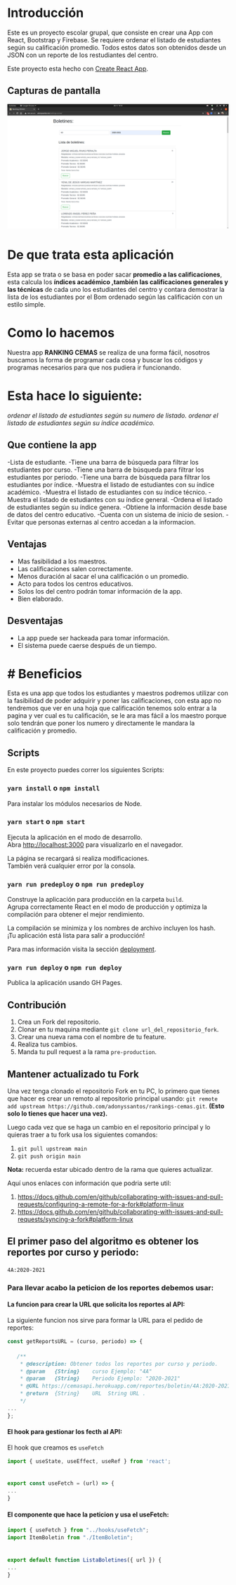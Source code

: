 # Introducción

Este es un proyecto escolar grupal, que consiste en crear una App con React, Bootstrap y Firebase. Se requiere ordenar el listado de estudiantes según su calificación promedio. Todos estos datos son obtenidos desde un JSON con un reporte de los restudiantes del centro.

Este proyecto esta hecho con [Create React App](https://github.com/facebook/create-react-app).


## Capturas de pantalla

![](./assets/img/main-section.png)

# De que trata esta aplicación

Esta app se trata o se basa en poder sacar **promedio a las calificaciones**, esta calcula los **índices académico ,**también las calificaciones generales** y las técnicas**  de cada uno los estudiantes del centro y contara demostrar la lista de los estudiantes por el Bom ordenado según las calificación con un estilo simple. 

# Como lo hacemos 

Nuestra app **RANKING CEMAS** se realiza de una forma fácil, nosotros buscamos la forma de programar cada cosa y buscar los códigos y programas necesarios para que nos pudiera ir funcionando.


 # Esta hace lo siguiente:
  
*ordenar el listado de estudiantes según su numero de listado.*
*ordenar el listado de estudiantes según su índice académico.*

## Que contiene la app

-Lista de estudiante.
 -Tiene una barra de búsqueda para filtrar los estudiantes por curso.
 -Tiene una barra de búsqueda para filtrar los estudiantes por periodo.
-Tiene una barra de búsqueda para filtrar los estudiantes por índice.
-Muestra el listado de estudiantes con su índice académico.
-Muestra el listado de estudiantes con su índice técnico.
-Muestra el listado de estudiantes con su índice general. 
-Ordena el listado de estudiantes según su índice genera.
-Obtiene la información desde base de datos del centro educativo. 
-Cuenta con un sistema de inicio de sesion.
-Evitar que personas externas al centro accedan a la informacion.

## Ventajas

* Mas fasibilidad a los maestros.
* Las calificaciones salen correctamente.
* Menos duración al sacar el una calificación o un promedio.
* Acto para todos los centros educativos.
* Solos los del centro podrán tomar información de la app.
* Bien elaborado.

## Desventajas

 * La app puede ser hackeada para tomar información.
* El sistema puede caerse después de un tiempo.

 # # Beneficios
 
 Esta es una app que todos los estudiantes y maestros podremos utilizar con la fasibilidad de poder adquirir y poner las calificaciones, con esta app no tendremos que ver en una hoja que calificación tenemos solo entrar a la pagina y ver cual es tu calificación, se le ara mas fácil a los maestro porque solo tendrán que poner los numero y directamente le mandara la calificación y promedio.
 
## Scripts

En este proyecto puedes correr los siguientes Scripts:

### `yarn install` o `npm install`

Para instalar los módulos necesarios de Node.

### `yarn start` o ``npm start``

Ejecuta la aplicación en el modo de desarrollo. \
Abra [http://localhost:3000](http://localhost:3000) para visualizarlo en el navegador.

La página se recargará si realiza modificaciones. \
También verá cualquier error por la consola.

### `yarn run predeploy` o `npm run predeploy`

Construye la aplicación para producción en la carpeta `build`. \
Agrupa correctamente React en el modo de producción y optimiza la compilación para obtener el mejor rendimiento.

La compilación se minimiza y los nombres de archivo incluyen los hash. \
¡Tu aplicación está lista para salir a producción!

Para mas información visita la sección [deployment](https://facebook.github.io/create-react-app/docs/deployment). 

### `yarn run deploy` o `npm run deploy`

Publica la aplicación usando GH Pages.

<!-- 
## Firebase

Aquí va la explicación de como conectar la DB. 
-->

## Contribución

1. Crea un Fork del repositorio.
2. Clonar en tu maquina mediante `git clone url_del_repositorio_fork`.
3. Crear una nueva rama con el nombre de tu feature.
4. Realiza tus cambios.
5. Manda tu pull request a la rama `pre-production`.

## Mantener actualizado tu Fork

Una vez tenga clonado el repositorio Fork en tu PC, lo primero que tienes que hacer es crear un remoto al repositorio principal usando: `git remote add upstream https://github.com/adonyssantos/rankings-cemas.git`. **(Esto solo lo tienes que hacer una vez).**

Luego cada vez que se haga un cambio en el repositorio principal y lo quieras traer a tu fork usa los siguientes comandos:

1. `git pull upstream main`
2. `git push origin main`

**Nota:** recuerda estar ubicado dentro de la rama que quieres actualizar.

Aquí unos enlaces con información que podria serte util:
1. https://docs.github.com/en/github/collaborating-with-issues-and-pull-requests/configuring-a-remote-for-a-fork#platform-linux
2. https://docs.github.com/en/github/collaborating-with-issues-and-pull-requests/syncing-a-fork#platform-linux

 ## El primer paso del algoritmo es obtener los reportes por curso y periodo:      
 `4A:2020-2021`
 
 ### Para llevar acabo la peticion de los reportes debemos usar: 
 #### La funcion para crear la URL que solicita los reportes al API: 
 La siguiente funcion nos sirve para formar la URL para el pedido de reportes: 
 ```js
 const getReportsURL = (curso, periodo) => {

	/**
	 * @description: Obtener todos los reportes por curso y periodo. 
	 * @param	{String}	curso Ejemplo: "4A"
	 * @param	{String}	Periodo Ejemplo: "2020-2021"
	 * @URL https://cemasapi.herokuapp.com/reportes/boletin/4A:2020-2021:
	 * @return  {String}	URL	 String URL .
	 */
...
};
 ```
 
#### El hook para gestionar los fecth al API:

El hook que creamos es `useFetch`
```js
import { useState, useEffect, useRef } from 'react';


export const useFetch = (url) => {
...
}
```

#### El componente que hace la peticion y usa el useFetch:

```js
import { useFetch } from "../hooks/useFetch";
import ItemBoletin from "./ItemBoletin";


export default function ListaBoletines({ url }) {
...
}
```
